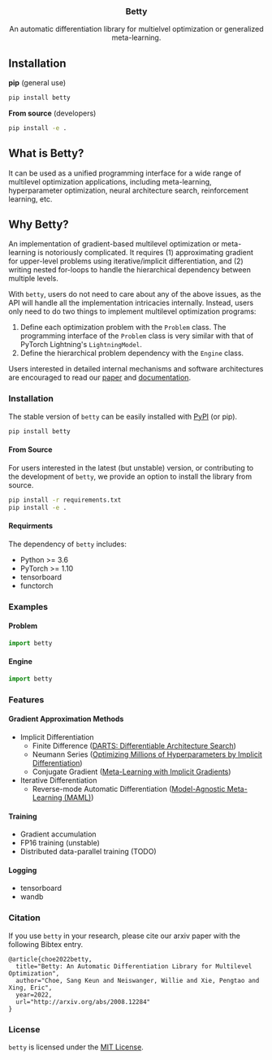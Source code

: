 <h3 align="center">
  Betty
</h3>
<p align="center">
  An automatic differentiation library for multielvel optimization or generalized meta-learning. 
</p>

## Installation
**pip** (general use)

```bash
pip install betty
```

**From source** (developers)

```bash
pip install -e .
```

## What is Betty?
It can be used as a unified programming interface for a wide range of multilevel optimization
applications, including meta-learning, hyperparameter optimization, neural architecture search,
reinforcement learning, etc.

## Why Betty?
An implementation of gradient-based multilevel optimization or meta-learning is notoriously
complicated. It requires (1) approximating gradient for upper-level problems using
iterative/implicit differentiation, and (2) writing nested for-loops to handle the hierarchical
dependency between multiple levels.

With `betty`, users do not need to care about any of the above issues, as the API will handle all
the implementation intricacies internally. Instead, users only need to do two things to implement
multilevel optimization programs:
1. Define each optimization problem with the `Problem` class. The programming interface of the
`Problem` class is very similar with that of PyTorch Lightning's `LightningModel`.
1. Define the hierarchical problem dependency with the `Engine` class.

Users interested in detailed internal mechanisms and software architectures are encouraged to
read our [paper](.) and [documentation](.).


### Installation
The stable version of `betty` can be easily installed with [PyPI](https://pypi.org/) (or pip).
```bash
pip install betty
```

#### From Source
For users interested in the latest (but unstable) version, or contributing to the development of
 `betty`, we provide an option to install the library from source.
```bash
pip install -r requirements.txt
pip install -e .
```

#### Requirments
The dependency of `betty` includes:
- Python >= 3.6
- PyTorch >= 1.10
- tensorboard
- functorch

### Examples
#### Problem
```python
import betty
```

#### Engine
```python
import betty
```

### Features
#### Gradient Approximation Methods
- Implicit Differentiation
  - Finite Difference ([DARTS: Differentiable Architecture Search](https://arxiv.org/abs/1806.09055))
  - Neumann Series ([Optimizing Millions of Hyperparameters by Implicit Differentiation](http://proceedings.mlr.press/v108/lorraine20a/lorraine20a.pdf))
  - Conjugate Gradient ([Meta-Learning with Implicit Gradients](https://proceedings.neurips.cc/paper/2019/file/072b030ba126b2f4b2374f342be9ed44-Paper.pdf))
- Iterative Differentiation
  - Reverse-mode Automatic Differentiation ([Model-Agnostic Meta-Learning (MAML)](https://arxiv.org/abs/1703.03400))


#### Training
- Gradient accumulation
- FP16 training (unstable)
- Distributed data-parallel training (TODO)

#### Logging
- tensorboard
- wandb

### Citation
If you use `betty` in your research, please cite our arxiv paper with the following Bibtex entry.
```
@article{choe2022betty,
  title="Betty: An Automatic Differentiation Library for Multilevel Optimization",
  author="Choe, Sang Keun and Neiswanger, Willie and Xie, Pengtao and Xing, Eric",
  year=2022,
  url="http://arxiv.org/abs/2008.12284"
}
```

### License
`betty` is licensed under the [MIT License](LICENSE).